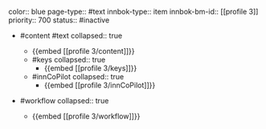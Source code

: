 color:: blue
page-type:: #text
innbok-type:: item
innbok-bm-id:: [[profile 3]]
priority:: 700
status:: #inactive

- #content #text
  collapsed:: true
	- {{embed [[profile 3/content]]}}
  - #keys
    collapsed:: true
	  - {{embed [[profile 3/keys]]}}
  - #innCoPilot
    collapsed:: true
	  - {{embed [[profile 3/innCoPilot]]}}

- #workflow
  collapsed:: true
	- {{embed [[profile 3/workflow]]}}

